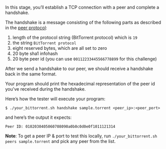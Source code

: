 In this stage, you’ll establish a TCP connection with a peer and complete a handshake.

The handshake is a message consisting of the following parts as described in the [peer protocol](https://www.bittorrent.org/beps/bep_0003.html#peer-protocol):

1. length of the protocol string (BitTorrent protocol) which is `19`
2. the string `BitTorrent protocol`
3. eight reserved bytes, which are all set to zero
4. 20 byte sha1 infohash
5. 20 byte peer id (you can use `00112233445566778899` for this challenge)

After we send a handshake to our peer, we should receive a handshake back in the same format.

Your program should print the hexadecimal representation of the peer id you've received during the handshake.

Here’s how the tester will execute your program:
```
$ ./your_bittorrent.sh handshake sample.torrent <peer_ip>:<peer_port>
```
and here’s the output it expects:
```
Peer ID: 0102030405060708090a0b0c0d0e0f1011121314
```

**Note**: To get a peer IP & port to test this locally, run `./your_bittorrent.sh peers sample.torrent` and pick any peer from the list.
